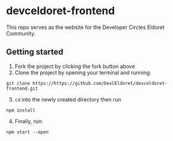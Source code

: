 # devceldoret-frontend
This repo serves as the website for the Developer Circles Eldoret Community. 

## Getting started
1. Fork the project by clicking the fork button above
2. Clone the project by opening your terminal and running: 

```shell
git clone https://https://github.com/DevCEldoret/devceldoret-frontend.git
```

3. `cd` into the newly created directory then run 
```shell 
npm install
```
4. Finally, run:
```shell 
npm start --open
```
